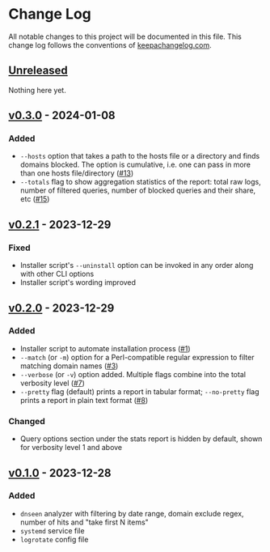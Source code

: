 # Change Log

All notable changes to this project will be documented in this
file. This change log follows the conventions of
[keepachangelog.com](http://keepachangelog.com/).

## [Unreleased]

Nothing here yet.

## [v0.3.0] - 2024-01-08

### Added
- `--hosts` option that takes a path to the hosts file or a directory
  and finds domains blocked. The option is cumulative, i.e. one can
  pass in more than one hosts file/directory
  ([#13](https://github.com/pilosus/dnseen/issues/13))
- `--totals` flag to show aggregation statistics of the report: total
  raw logs, number of filtered queries, number of blocked queries and
  their share, etc
  ([#15](https://github.com/pilosus/dnseen/issues/15))

## [v0.2.1] - 2023-12-29
### Fixed
- Installer script's `--uninstall` option can be invoked in any order
  along with other CLI options
- Installer script's wording improved

## [v0.2.0] - 2023-12-29
### Added
- Installer script to automate installation process
  ([#1](https://github.com/pilosus/dnseen/issues/1))
- `--match` (or `-m`) option for a Perl-compatible regular expression to filter
  matching domain names
  ([#3](https://github.com/pilosus/dnseen/issues/3))
- `--verbose` (or `-v`) option added. Multiple flags combine into the
  total verbosity level
  ([#7](https://github.com/pilosus/dnseen/issues/7))
- `--pretty` flag (default) prints a report in tabular format;
  `--no-pretty` flag prints a report in plain text format
  ([#8](https://github.com/pilosus/dnseen/issues/8))

### Changed
- Query options section under the stats report is hidden by default,
  shown for verbosity level 1 and above

## [v0.1.0] - 2023-12-28
### Added
- `dnseen` analyzer with filtering by date range, domain exclude
  regex, number of hits and "take first N items"
- `systemd` service file
- `logrotate` config file

[Unreleased]: https://github.com/pilosus/dnseen/compare/v0.3.0...HEAD
[v0.3.0]: https://github.com/pilosus/dnseen/compare/v0.2.1...v0.3.0
[v0.2.1]: https://github.com/pilosus/dnseen/compare/v0.2.0...v0.2.1
[v0.2.0]: https://github.com/pilosus/dnseen/compare/v0.1.0...v0.2.0
[v0.1.0]: https://github.com/pilosus/dnseen/compare/v0.0.0...v0.1.0

